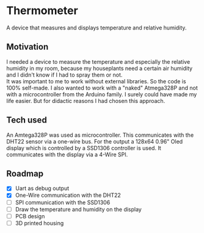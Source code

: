 # Thermometer
A device that measures and displays temperature and relative humidity.

## Motivation
I needed a device to measure the temperature and especially the relative humidity in my room, because my houseplants need a certain air humidity and I didn't know if I had to spray them or not.  
It was important to me to work without external libraries. So the code is 100% self-made. 
I also wanted to work with a "naked" Atmega328P and not with a microcontroller from the Arduino family.
I surely could have made my life easier. But for didactic reasons I had chosen this approach.

## Tech used
An Amtega328P was used as microcontroller. This communicates with the DHT22 sensor via a one-wire bus. For the output a 128x64 0.96" Oled display which is controlled by a SSD1306 controller is used. It communicates with the display via a 4-Wire SPI.

## Roadmap
- [x] Uart as debug output
- [x] One-Wire communication with the DHT22
- [ ] SPI communication with the SSD1306
- [ ] Draw the temperature and humidity on the display
- [ ] PCB design
- [ ] 3D printed housing